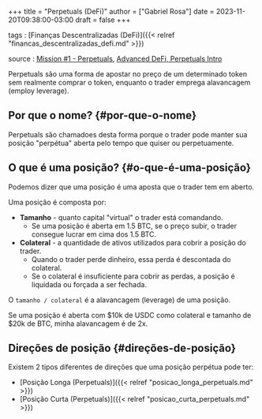 +++
title = "Perpetuals (DeFi)"
author = ["Gabriel Rosa"]
date = 2023-11-20T09:38:00-03:00
draft = false
+++

tags
: [Finanças Descentralizadas (DeFi)]({{< relref "financas_descentralizadas_defi.md" >}})

source
: [Mission #1 - Perpetuals](https://guardianaudits.notion.site/Principles-Of-Testing-Smart-Contracts-4f3a77f6170147b6a07d5eef56c49bf0), [Advanced DeFi, Perpetuals Intro](https://www.youtube.com/watch?v=DRZogmD647U&t=11268s)

Perpetuals são uma forma de apostar no preço de um determinado token sem realmente comprar o token, enquanto o trader emprega alavancagem (employ leverage).


## Por que o nome? {#por-que-o-nome}

Perpetuals são chamadoes desta forma porque o trader pode manter sua posição "perpétua" aberta pelo tempo que quiser ou perpetuamente.


## O que é uma posição? {#o-que-é-uma-posição}

Podemos dizer que uma posição é uma aposta que o trader tem em aberto.

Uma posição é composta por:

-   ****Tamanho**** - quanto capital "virtual" o trader está comandando.
    -   Se uma posição é aberta em 1.5 BTC, se o preço subir, o trader consegue lucrar em cima dos 1.5 BTC.
-   ****Colateral**** - a quantidade de ativos utilizados para cobrir a posição do trader.
    -   Quando o trader perde dinheiro, essa perda é descontada do colateral.
    -   Se o colateral é insuficiente para cobrir as perdas, a posição é liquidada ou forçada a ser fechada.

O `tamanho / colateral` é a alavancagem (leverage) de uma posição.

Se uma posição é aberta com $10k de USDC como colateral e tamanho de $20k de BTC, minha alavancagem é de 2x.


## Direções de posição {#direções-de-posição}

Existem 2 tipos diferentes de direções que uma posição perpétua pode ter:

-   [Posição Longa (Perpetuals)]({{< relref "posicao_longa_perpetuals.md" >}})
-   [Posição Curta (Perpetuals)]({{< relref "posicao_curta_perpetuals.md" >}})
